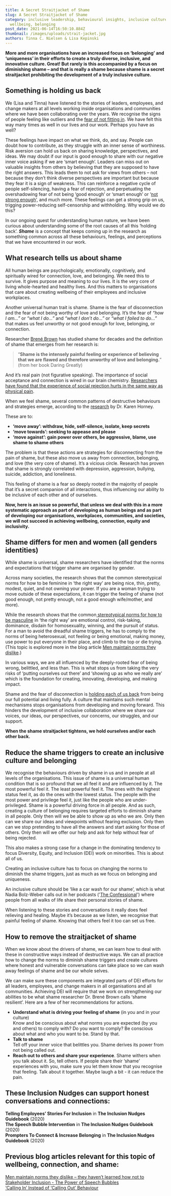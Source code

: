 ```yaml
---
title: A Secret Straitjacket of Shame
slug: A Secret Straitjacket of Shame
category: inclusive leadership, behavioural insights, inclusive culture,
  wellbeing, belonging
post_date: 2021-06-14T16:50:10.884Z
thumbnail: /images/uploads/strait-jacket.jpg
authors: Tinna C. Nielsen & Lisa Kepinski
---
```

**More and more organisations have an increased focus on ‘belonging’ and ‘uniqueness’ in their efforts to create a truly diverse, inclusive, and innovative culture. Great! But rarely is this accompanied by a focus on diminishing shame – and that is really a shame because shame is a secret straitjacket prohibiting the development of a truly inclusive culture.**

## Something is holding us back

We (Lisa and Tinna) have listened to the stories of leaders, employees, and change makers at all levels working inside organisations and communities where we have been collaborating over the years. We recognise the signs of people feeling like outliers and the [fear of not fitting in](https://inclusion-nudges.org/blog/allies/3-inclusive-actions-psychological-safety). We have felt this way many times as well in our lives and our work.  Perhaps you have as well?

These feelings have impact on what we think, do, and say. People can doubt how to contribute, as they struggle with an inner sense of worthiness. Risk aversion can hold us back on sharing knowledge, perspectives, and ideas. We may doubt if our input is good enough to share with our negative inner voice asking if we are ‘smart enough’.  Leaders can miss out on valuable insights from others by believing that they are supposed to have the right answers. This leads them to not ask for views from others – not because they don’t think diverse perspectives are important but because they fear it is a sign of weakness. This can reinforce a negative cycle of people self-silencing, having a fear of rejection, and perpetuating the overshadowing fear of not being ‘good enough’ or ‘smart enough’ or ‘[not strong enough](/blog/allies/men-maintain-norms-they-dislike)’, and much more. These feelings can get a strong grip on us, trigging power-reducing self-censorship and withholding. Why would we do this?

In our ongoing quest for understanding human nature, we have been curious about understanding some of the root causes of all this ‘holding back’. ***Shame*** is a concept that keeps coming up in the research as something common across all these behaviours, feelings, and perceptions that we have encountered in our work. 

## What research tells us about shame

All human beings are psychologically, emotionally, cognitively, and spiritually wired for connection, love, and belonging. We need this to survive. It gives purpose and meaning to our lives. It is the very core of living whole-hearted and healthy lives. And this matters to organisations that care about creating wellbeing of their employees and inclusive workplaces. 

Another universal human trait is shame. Shame is the fear of disconnection and the fear of not being worthy of love and belonging.  It’s the fear of *“how I am…”* or *“what I do…”* and *“what I don’t do…”* or *“what I failed to do…”* that makes us feel unworthy or not good enough for love, belonging, or connection. 

Researcher [Brené Brown](https://brenebrown.com/) has studied shame for decades and the definition of shame that emerges from her research is:

> “**Shame is the intensely painful feeling or experience of believing  that we are flawed and therefore unworthy of love and belonging.**”\
> (from her book Daring Greatly)

And it’s real pain (not figurative speaking). The importance of social acceptance and connection is wired in our brain chemistry. [Researchers have found that the experience of social rejection hurts in the same way as physical pain](https://www.pnas.org/content/pnas/108/15/6270.full.pdf). 

When we feel shame, several common patterns of destructive behaviours and strategies emerge, according to the [research](https://psycnet.apa.org/record/1951-02718-000) by Dr. Karen Horney. 

These are to:

* **‘move away’: withdraw, hide, self-silence, isolate, keep secrets**
* **‘move towards’: seeking to appease and please**
* **‘move against’: gain power over others, be aggressive, blame, use shame to shame others**

The problem is that these actions are strategies for disconnecting from the pain of shame, but these also move us away from connection, belonging, and love (the very core of shame). It’s a vicious circle. Research has proven that shame is strongly correlated with depression, aggression, bullying, suicide, addiction, and loneliness. 

This feeling of shame is a fear so deeply rooted in the majority of people that it’s a secret companion of all interactions, thus influencing our ability to be inclusive of each other and of ourselves. 

**Now, here is an issue so powerful, that unless we deal with this in a more systematic approach  as part of developing as human beings and as part of developing our organisations, workplaces, communities, and societies, we will not succeed in achieving wellbeing, connection, equity and inclusivity.**

## Shame differs for men and women (all genders identities)

While shame is universal, shame researchers have identified that the norms and expectations that trigger shame are organised by gender. 

Across many societies, the research shows that the common stereotypical norms for how to be feminine in ‘the right way’ are being nice, thin, pretty, modest, quiet, and not owning your power. If you are a woman trying to move outside of these expectations, it can trigger the feeling of shame (not good enough, not pretty enough, not a good enough wife/mother, and more). 

While the research shows that the common[ stereotypical norms for how to be masculine](https://inclusion-nudges.org/blog/allies/men-maintain-norms-they-dislike) in ‘the right way’ are emotional control, risk-taking, dominance, disdain for homosexuality, winning, and the pursuit of status. For a man to avoid the dreadful shame triggers, he has to comply to the norms of being heterosexual, not feeling or being emotional, making money, use power to put everyone in their place, and climb to the top or die trying.  (This topic is explored more in the blog article [Men maintain norms they dislike](/blog/allies/men-maintain-norms-they-dislike).)

In various ways, we are all influenced by the deeply-rooted fear of being wrong, belittled, and less than. This is what stops us from taking the very risks of ‘putting ourselves out there’ and ‘showing up as who we really are’ which is the foundation for creating, innovating, developing, and making impact. 

Shame and the fear of disconnection is [holding each of us back](/blog/allies/men-maintain-norms-they-dislike) from being our full potential and living fully. A culture that maintains such mental mechanisms stops organisations from developing and moving forward. This hinders the development of inclusive collaboration where we share our voices, our ideas, our perspectives, our concerns, our struggles, and our support. 

**When the shame straitjacket tightens, we hold ourselves and/or each other back.**

## Reduce the shame triggers to create an inclusive culture and belonging

We recognise the behaviours driven by shame in us and in people at all levels of the organisations. This issue of shame is a universal human condition that is so profound that we all feel it and are influenced by it. The most powerful feel it. The least powerful feel it. The ones with the highest status feel it, as do the ones with the lowest status. The people with the most power and privilege feel it, just like the people who are under-privileged. Shame is a powerful driving force in all people. And as such, creating a culture of belonging requires targeted efforts to diminish shame in all people. Only then will we be able to show up as who we are. Only then can we share our ideas and viewpoints without fearing exclusion. Only then can we stop pretending to have all the answers and start asking for those of others. Only then will we offer our help and ask for help without fear of being rejected.

This also makes a strong case for a change in the dominating tendency to focus Diversity, Equity, and Inclusion (DEI) work on minorities. This is about all of us. 

Creating an inclusive culture has to focus on changing the norms to diminish the shame triggers,  just as much as we focus on belonging and uniqueness.

An inclusive culture should be ‘like a car wash for our shame’, which is what Nadia Bolz-Weber calls out in her podcasts ('[The Confessional](https://podcasts.apple.com/dk/podcast/the-confessional-with-nadia-bolz-weber/id1502171248?l=da&i=1000520314904)') where people from all walks of life share their personal stories of shame. 

When listening to these stories and conversations it really does feel relieving and healing. Maybe it’s because as we listen, we recognise that painful feeling of shame. Knowing that others feel it too can set us free. 

## How to remove the straitjacket of shame

When we know about the drivers of shame, we can learn how to deal with these in constructive ways instead of destructive ways. We can all practice how to change the norms to diminish shame triggers and create cultures where honest and vulnerable conversations can take place so we can wash away feelings of shame and be our whole selves.

We can make sure these components are integrated parts of DEI efforts for all leaders, employees, and change makers in all organisations and all communities. Achieving DEI will require that we work on strengthening our abilities to be what shame researcher Dr. Brené Brown calls ‘shame resilient’. Here are a few of her recommendations for actions. 

* **Understand what is driving your feeling of shame** (in you and in your culture) \
  Know and be conscious about what norms you are expected (by you and others) to comply with? Do you want to comply? Be conscious about what and who you want to be. Stand by that. 
* **Talk to shame** \
  Tell off your inner voice that belittles you. Shame derives its power from not being called out.  
* **Reach out to others and share your experience**.  Shame withers when you talk about it. So, tell others.  If people share their ‘shame’ experiences with you, make sure you let them know that you recognise that feeling. Talk about it together. Maybe laugh a bit - it can reduce the pain. 

## These Inclusion Nudges can support honest conversations and connections:
 
**Telling Employees’ Stories For Inclusion** in **The Inclusion Nudges Guidebook** (2020)\
**The Speech Bubble Intervention** in **The Inclusion Nudges Guidebook** (2020)\
**Prompters To Connect & Increase Belonging** in **The Inclusion Nudges Guidebook** (2020)

## Previous blog articles relevant for this topic of wellbeing, connection, and shame:

[Men maintain norms they dislike – they haven’t learned how not to](/blog/allies/men-maintain-norms-they-dislike)\
[Stakeholder Inclusion - The Power of Speech Bubbles](/blog/inclusive-co-creation/power-of-speech-bubbles)\
[‘Calling In’ Instead of ‘Calling Out’ Behaviour](/blog/inclusive-culture/calling-in-calling-out)